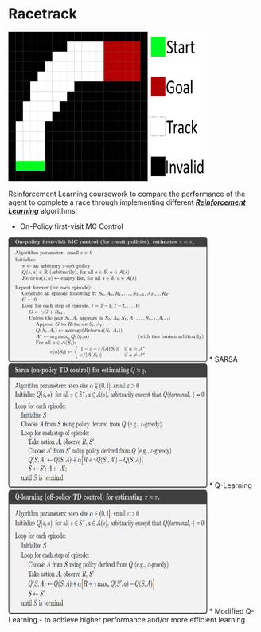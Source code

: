 # Racetrack

<img src="https://github.com/fir3buster/Racetrack/blob/main/images/track_big.png" width="400" height="300">

Reinforcement Learning coursework to compare the performance of the agent to complete a race through implementing different [**_Reinforcement Learning_**](https://github.com/fir3buster/Racetrack/blob/main/rl_cw_2_racetrack.ipynb) algorithms:
* On-Policy first-visit MC Control
<img src="https://github.com/fir3buster/Racetrack/blob/main/images/mc_control_algo.png" width="400" height="250">
* SARSA
<img src="https://github.com/fir3buster/Racetrack/blob/main/images/sarsa_algo.png" width="400" height="250">
* Q-Learning
<img src="https://github.com/fir3buster/Racetrack/blob/main/images/q_learning_algo.png" width="400" height="250">
* Modified Q-Learning - to achieve higher performance and/or more efficient learning.